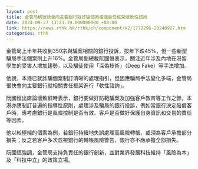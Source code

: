 ```yaml
---
layout: post
title: 金管局稱很快會向主要銀行就詐騙個案相關責任框架做軟性諮詢
date: 2024-09-27 13:23:19.000000000 +08:00
link: https://news.rthk.hk/rthk/ch/component/k2/1772296-20240927.htm
categories: rthk
---
```


金管局上半年共收到350宗與騙案相關的銀行投訴，按年下跌45%，但一些新型騙局手法個案則上升16%。金管局副總裁阮國恒表示，關注近年涉及內地在港留學生的受害人增加趨勢，以及騙徒使用「深偽技術」（Deep Fake）等手法增加。

他說，本港已就詐騙個案制訂清晰的處理指引，但因應騙局手法變化多端，金管局很快會向主要銀行就相關責任框架進行「軟性諮詢」。

阮國恒出席論壇致辭時表示，銀行要做好防範騙案及加強客戶教育等工作之餘，本港亦應制訂普遍的指導性原則，處理涉及騙局的銀行投訴，例如當銀行決定賠償客戶時，應考慮銀行是風險控制是否有效、客戶是否做好保護自身資訊和交易的責任等因素。

他以較極端的個案為例，若銀行持續地失誤處理高風險轉帳，或須為客戶承擔部分損失；反之若客戶多次忽視銀行的轉帳風險警告，銀行亦不應承擔全部損失。

阮國恒強調，金管局支持負責任的銀行創新，並對業界發展科技維持「風險為本」及「科技中立」的政策立場。
